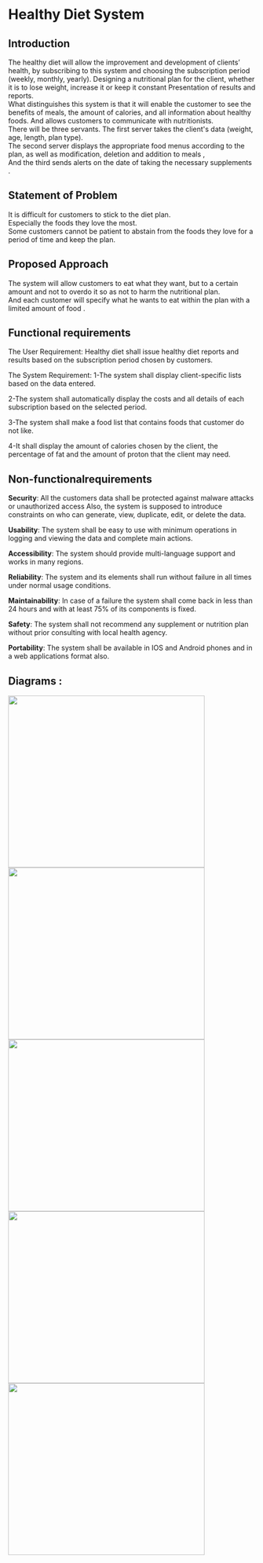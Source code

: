 # Healthy Diet System
## Introduction
The healthy diet will allow the improvement and development of clients’ health, 
by subscribing to this system and choosing the subscription period (weekly, monthly, yearly). 
Designing a nutritional plan for the client, whether it is to lose weight, increase it or keep it constant  Presentation of results and reports.  
What distinguishes this system is that it will enable the customer to see the benefits of meals, 
the amount of calories, and all information about healthy foods.  And allows customers to communicate with nutritionists.  
There will be three servants.  The first server takes the client's data (weight, age, length, plan type).  
The second server displays the appropriate food menus according to the plan, as well as modification, deletion and addition to meals ,  
And the third sends alerts on the date of taking the necessary supplements . 

## Statement of Problem  
 It is difficult for customers to stick to the diet plan.  
 Especially the foods they love the most.  
 Some customers cannot be patient to abstain from the foods they love for a period of time and keep the plan.


## Proposed Approach   
The system will allow customers to eat what they want, 
but to a certain amount and not to overdo it so as not to harm the nutritional plan.  
And each customer will specify what he wants to eat within the plan with a limited amount of food .


## Functional requirements
The User Requirement: Healthy diet shall issue healthy diet reports and results based on the subscription period chosen by customers.

The System Requirement:
1-The system shall display client-specific lists based on the data entered.

2-The system shall automatically display the costs and all details of each subscription based on the
selected period.

3-The system shall make a food list that contains foods that customer do not like.

4-It shall display the amount of calories chosen by the client, the percentage of fat and the amount
of proton that the client may need.

## Non-functionalrequirements
**Security**:
All the customers data shall be protected against malware attacks or unauthorized access Also, 
the system is supposed to introduce constraints on who can generate, view, duplicate, edit, or delete the data.

**Usability**:
The system shall be easy to use with minimum operations in logging and viewing the data and complete main actions.

**Accessibility**:
The system should provide multi-language support and works in many regions.

**Reliability**:
The system and its elements shall run without failure in all times under normal usage conditions.

**Maintainability**:
In case of a failure the system shall come back in less than 24 hours and with at least 75% of its components is fixed.

**Safety**:
The system shall not recommend any supplement or nutrition plan without prior consulting with local health agency.

**Portability**:
The system shall be available in IOS and Android phones and in a web applications format also.


## Diagrams :
<img src="https://user-images.githubusercontent.com/107370302/201932440-91a8aa24-9c46-41a9-8d08-0832d39e3d63.png" width=400 height=350>
<img src="https://user-images.githubusercontent.com/107370302/201931079-e24e15be-a520-4060-961b-949ec8820477.jpg" width=400 height=350>
<img src="https://user-images.githubusercontent.com/107370302/201932195-e2510e56-f74c-44c0-a3ad-f8724e42e17b.png" width=400 height=350>
<div>
<img src="https://user-images.githubusercontent.com/107370302/201932288-cf2cfec7-3632-4d65-a617-539b4fffc4a3.png" width=400 height=350>
<img src="https://user-images.githubusercontent.com/107370302/201932806-da2d8f8c-cc05-47f3-b887-5a0f4c67578d.png" width=400 height=350>
</div>
